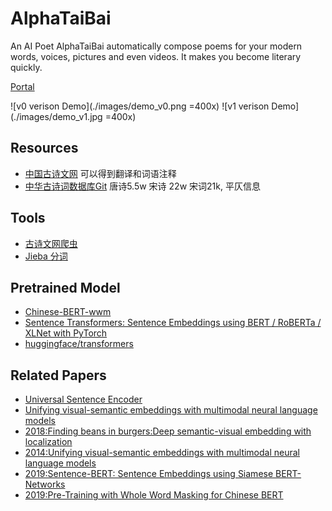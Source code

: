 # AlphaTaiBai
An AI Poet AlphaTaiBai automatically compose poems for your modern words, voices, pictures and even videos. It makes you become literary quickly.

[Portal](http://www.alphataibai.com)

![v0 verison Demo](./images/demo_v0.png =400x)
![v1 verison Demo](./images/demo_v1.jpg =400x)

## Resources
* [中国古诗文网](http://www.gushiwen.org/) 可以得到翻译和词语注释
* [中华古诗词数据库Git](http://shici.store/chinese-poetry/) 唐诗5.5w 宋诗 22w 宋词21k, 平仄信息

## Tools
* [古诗文网爬虫](https://github.com/PChief/GushiwenSpider)
* [Jieba 分词](https://github.com/fxsjy/jieba)

## Pretrained Model
* [Chinese-BERT-wwm](https://github.com/ymcui/Chinese-BERT-wwm)
* [Sentence Transformers: Sentence Embeddings using BERT / RoBERTa / XLNet with PyTorch](https://github.com/UKPLab/sentence-transformers#sentence-embeddings-using-bert)
* [huggingface/transformers](https://github.com/huggingface/transformers)

## Related Papers
* [Universal Sentence Encoder](https://arxiv.org/pdf/1803.11175.pdf)
* [Unifying visual-semantic embeddings with multimodal neural language models](https://arxiv.org/pdf/1411.2539.pdf)
* [2018:Finding beans in burgers:Deep semantic-visual embedding with localization](http://openaccess.thecvf.com/content_cvpr_2018/CameraReady/3272.pdf)
* [2014:Unifying visual-semantic embeddings with multimodal neural language models](https://arxiv.org/pdf/1411.2539.pdf)
* [2019:Sentence-BERT: Sentence Embeddings using Siamese BERT-Networks](https://arxiv.org/pdf/1908.10084.pdf)
* [2019:Pre-Training with Whole Word Masking for Chinese BERT](https://arxiv.org/abs/1906.08101)
